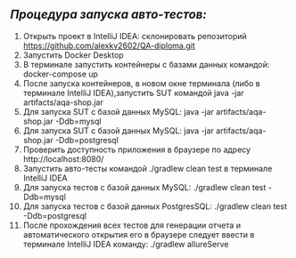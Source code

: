 ## *Процедура запуска авто-тестов:*
1. Открыть проект в IntelliJ IDEA: склонировать репозиторий https://github.com/alexkv2602/QA-diploma.git
2. Запустить Docker Desktop
3. В терминале запустить контейнеры с базами данных командой: docker-compose up
4. После запуска контейнеров, в новом окне терминала (либо в терминале IntelliJ IDEA),запустить SUT командой java -jar artifacts/aqa-shop.jar
5. Для запуска SUT с базой данных MySQL: java -jar artifacts/aqa-shop.jar -Ddb=mysql
6. Для запуска SUT с базой данных MySQL: java -jar artifacts/aqa-shop.jar -Ddb=postgresql
7. Проверить доступность приложения в браузере по адресу  http://localhost:8080/
8. Запустить авто-тесты  командой ./gradlew clean test в терминале IntelliJ IDEA
9. Для запуска тестов с базой данных MySQL: ./gradlew clean test -Ddb=mysql
10. Для запуска тестов с базой данных PostgresSQL: ./gradlew clean test -Ddb=postgresql
11. После прохождения всех тестов для генерации отчета и автоматического открытия его в браузере следует ввести в терминале IntelliJ IDEA команду: ./gradlew allureServe

